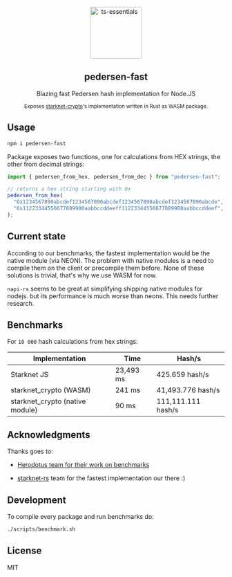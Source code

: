 <p align="center">
  <img src="https://em-content.zobj.net/thumbs/240/apple/325/dashing-away_1f4a8.png" width="120" alt="ts-essentials">
  <h2 align="center">pedersen-fast</h1>
  <p align="center">Blazing fast Pedersen hash implementation for Node.JS</p>
  <p align="center"><small>
    Exposes <a href="https://github.com/xJonathanLEI/starknet-rs">starknet-crypto</a>'s implementation written in Rust as WASM package.
    </small>
  </p>
</p>

## Usage

```sh
npm i pedersen-fast
```

Package exposes two functions, one for calculations from HEX strings, the other from decimal strings:

```typescript
import { pedersen_from_hex, pedersen_from_dec } from "pedersen-fast";

// returns a hex string starting with 0x
pedersen_from_hex(
  "0x1234567890abcdef1234567890abcdef1234567890abcdef1234567890abcde",
  "0x11223344556677889900aabbccddeeff11223344556677889900aabbccddeef",
);
```

## Current state

According to our benchmarks, the fastest implementation would be the native module (via NEON). The problem with native modules is a need to compile them on the client or precompile them before. None of these solutions is trivial, that's why we use WASM for now.

`napi-rs` seems to be great at simplifying shipping native modules for nodejs. but its performance is much worse than neons. This needs further research.

## Benchmarks

For `10 000` hash calculations from hex strings:

| Implementation                  | Time      | Hash/s             |
| ------------------------------- | --------- | ------------------ |
| Starknet JS                     | 23,493 ms | 425.659 hash/s     |
| starknet_crypto (WASM)          | 241 ms    | 41,493.776 hash/s  |
| starknet_crypto (native module) | 90 ms     | 111,111.111 hash/s |

## Acknowledgments

Thanks goes to:

- [Herodotus team for their work on benchmarks](https://github.com/HerodotusDev/pedersen-wasm)

* [starknet-rs](https://github.com/xJonathanLEI/starknet-rs) team for the fastest implementation our there :)

## Development

To compile every package and run benchmarks do:

```sh
./scripts/benchmark.sh
```

## License

MIT
